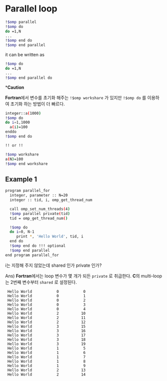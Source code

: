 # Parallel loop
```bash
!$omp parallel
!$omp do
do =1,N
...
!$omp end do
!$omp end parallel
```
it can be written as
```bash
!$omp do
do =1,N
...
!$omp end parallel do
```
***Caution** 

**Fortran**에서 변수를 초기화 해주는 `!$omp workshare` 가 있지만 `!$omp do` 를 이용하여 초기화 하는 방법이 더 빠르다.
```bash
integer::a(1000)
!$omp do
do i=1,1000
  a(i)=100
enddo
!$omp end do

!! or !!

!$omp workshare
a(N)=100
!$omp end workshare
```
## Example 1
``` bash
program parallel_for
  integer, parameter :: N=20
  integer :: tid, i, omp_get_thread_num

  call omp_set_num_threads(4)
  !$omp parallel private(tid)
  tid = omp_get_thread_num()

  !$omp do
  do i=0, N-1
     print *, 'Hello World', tid, i
  end do
  !$omp end do !!! optional
  !$omp end parallel
end program parallel_for
```
i는 지정해 주지 않았는데 shared 인가 private 인가?

Ans) **Fortran**에서는 loop 변수가 몇 개가 되든 `private` 로 취급한다. **C**의 multi-loop는 2번째 변수부터 `shared` 로 설정된다.
```
 Hello World           0           0
 Hello World           0           1
 Hello World           0           2
 Hello World           0           3
 Hello World           0           4
 Hello World           2          10
 Hello World           2          11
 Hello World           2          12
 Hello World           3          15
 Hello World           3          16
 Hello World           3          17
 Hello World           3          18
 Hello World           3          19
 Hello World           1           5
 Hello World           1           6
 Hello World           1           7
 Hello World           1           8
 Hello World           1           9
 Hello World           2          13
 Hello World           2          14
```
